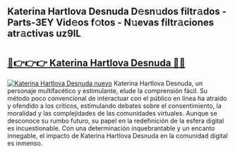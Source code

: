 ## Katerina Hartlova Desnuda D𝚎sn𝚞dos filtr𝚊dos - Parts-3EY Vid𝚎os f𝚘tos - N𝚞evas filtr𝚊ciones atr𝚊ctivas uz9IL

# <h2><a href="http://mb53egd.tromn.icu/?c=Katerina+Hartlova+Desnuda">🔗👉👉👉 Katerina Hartlova Desnuda 🔗🔗</a></h2>

[![Katerina Hartlova Desnuda nuevo](https://i.imgur.com/pEAQMta.gif)](http://mb53egd.tromn.icu/?c=Katerina+Hartlova+Desnuda)
Katerina Hartlova Desnuda, un personaje multifacético y estimulante, elude la comprensión fácil. Su método poco convencional de interactuar con el público en línea ha atraído y ofendido a los críticos, estimulando debates sobre el consentimiento, la moralidad y las complejidades de las comunidades virtuales. Aunque se desconoce su rumbo futuro, su papel en la redefinición de la esfera digital es incuestionable. Con una determinación inquebrantable y un encanto innegable, el impacto de Katerina Hartlova Desnuda en la comunidad digital es inmenso.
